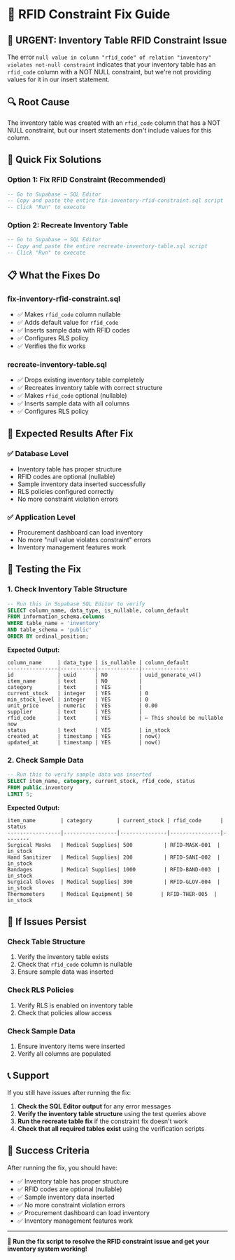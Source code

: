 # 🔧 RFID Constraint Fix Guide

## 🚨 **URGENT: Inventory Table RFID Constraint Issue**

The error `null value in column "rfid_code" of relation "inventory" violates not-null constraint` indicates that your inventory table has an `rfid_code` column with a NOT NULL constraint, but we're not providing values for it in our insert statement.

## 🔍 **Root Cause**

The inventory table was created with an `rfid_code` column that has a NOT NULL constraint, but our insert statements don't include values for this column.

## 🚀 **Quick Fix Solutions**

### Option 1: Fix RFID Constraint (Recommended)
```sql
-- Go to Supabase → SQL Editor
-- Copy and paste the entire fix-inventory-rfid-constraint.sql script
-- Click "Run" to execute
```

### Option 2: Recreate Inventory Table
```sql
-- Go to Supabase → SQL Editor
-- Copy and paste the entire recreate-inventory-table.sql script
-- Click "Run" to execute
```

## 📋 **What the Fixes Do**

### fix-inventory-rfid-constraint.sql
- ✅ Makes `rfid_code` column nullable
- ✅ Adds default value for `rfid_code`
- ✅ Inserts sample data with RFID codes
- ✅ Configures RLS policy
- ✅ Verifies the fix works

### recreate-inventory-table.sql
- ✅ Drops existing inventory table completely
- ✅ Recreates inventory table with correct structure
- ✅ Makes `rfid_code` optional (nullable)
- ✅ Inserts sample data with all columns
- ✅ Configures RLS policy

## 🎯 **Expected Results After Fix**

### ✅ Database Level
- Inventory table has proper structure
- RFID codes are optional (nullable)
- Sample inventory data inserted successfully
- RLS policies configured correctly
- No more constraint violation errors

### ✅ Application Level
- Procurement dashboard can load inventory
- No more "null value violates constraint" errors
- Inventory management features work

## 🧪 **Testing the Fix**

### 1. Check Inventory Table Structure
```sql
-- Run this in Supabase SQL Editor to verify
SELECT column_name, data_type, is_nullable, column_default
FROM information_schema.columns 
WHERE table_name = 'inventory' 
AND table_schema = 'public'
ORDER BY ordinal_position;
```

**Expected Output:**
```
column_name     | data_type | is_nullable | column_default
----------------|-----------|-------------|---------------
id              | uuid      | NO          | uuid_generate_v4()
item_name       | text      | NO          | 
category        | text      | YES         | 
current_stock   | integer   | YES         | 0
min_stock_level | integer   | YES         | 0
unit_price      | numeric   | YES         | 0.00
supplier        | text      | YES         | 
rfid_code       | text      | YES         | ← This should be nullable now
status          | text      | YES         | in_stock
created_at      | timestamp | YES         | now()
updated_at      | timestamp | YES         | now()
```

### 2. Check Sample Data
```sql
-- Run this to verify sample data was inserted
SELECT item_name, category, current_stock, rfid_code, status 
FROM public.inventory 
LIMIT 5;
```

**Expected Output:**
```
item_name        | category        | current_stock | rfid_code      | status
-----------------|-----------------|---------------|----------------|--------
Surgical Masks   | Medical Supplies| 500          | RFID-MASK-001  | in_stock
Hand Sanitizer   | Medical Supplies| 200          | RFID-SANI-002  | in_stock
Bandages         | Medical Supplies| 1000         | RFID-BAND-003  | in_stock
Surgical Gloves  | Medical Supplies| 300          | RFID-GLOV-004  | in_stock
Thermometers     | Medical Equipment| 50         | RFID-THER-005  | in_stock
```

## 🔧 **If Issues Persist**

### Check Table Structure
1. Verify the inventory table exists
2. Check that `rfid_code` column is nullable
3. Ensure sample data was inserted

### Check RLS Policies
1. Verify RLS is enabled on inventory table
2. Check that policies allow access

### Check Sample Data
1. Ensure inventory items were inserted
2. Verify all columns are populated

## 📞 **Support**

If you still have issues after running the fix:

1. **Check the SQL Editor output** for any error messages
2. **Verify the inventory table structure** using the test queries above
3. **Run the recreate table fix** if the constraint fix doesn't work
4. **Check that all required tables exist** using the verification scripts

## 🎉 **Success Criteria**

After running the fix, you should have:

- ✅ Inventory table has proper structure
- ✅ RFID codes are optional (nullable)
- ✅ Sample inventory data inserted
- ✅ No more constraint violation errors
- ✅ Procurement dashboard can load inventory
- ✅ Inventory management features work

---

**🚀 Run the fix script to resolve the RFID constraint issue and get your inventory system working!**
